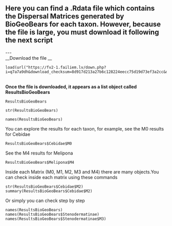 ## Here you can find a .Rdata file which contains the Dispersal Matrices generated by BioGeoBears for each taxon. However, because the file is large, you must download it following the next script </br>
--- </br>
__Download the file __
``` 
load(url("https://fv2-1.failiem.lv/down.php?i=q7a7a9dh&download_checksum=8d917d213a27b6c128224eecc75d19d73ef3a2cc&download_timestamp=1536126729"))
```
</br>__Once the file is downloaded, it appears as a list object called ResultsBioGeoBears__
```
ResultsBioGeoBears

str(ResultsBioGeoBears)

names(ResultsBioGeoBears)
```

You can explore the results for each taxon, for example, see the M0 results for Cebidae

```
ResultsBioGeoBears$Cebidae$M0
```

See the M4 results for Melipona
```
ResultsBioGeoBears$Melipona$M4
```

Inside each Matrix (M0, M1, M2, M3 and M4) there are many objects.You can check inside each matrix using these commands

```
str(ResultsBioGeoBears$Cebidae$M2)
summary(ResultsBioGeoBears$Cebidae$M2)
```

Or simply you can check step by step

```
names(ResultsBioGeoBears)
names(ResultsBioGeoBears$Stenodermatinae)
names(ResultsBioGeoBears$Stenodermatinae$M3)
```

